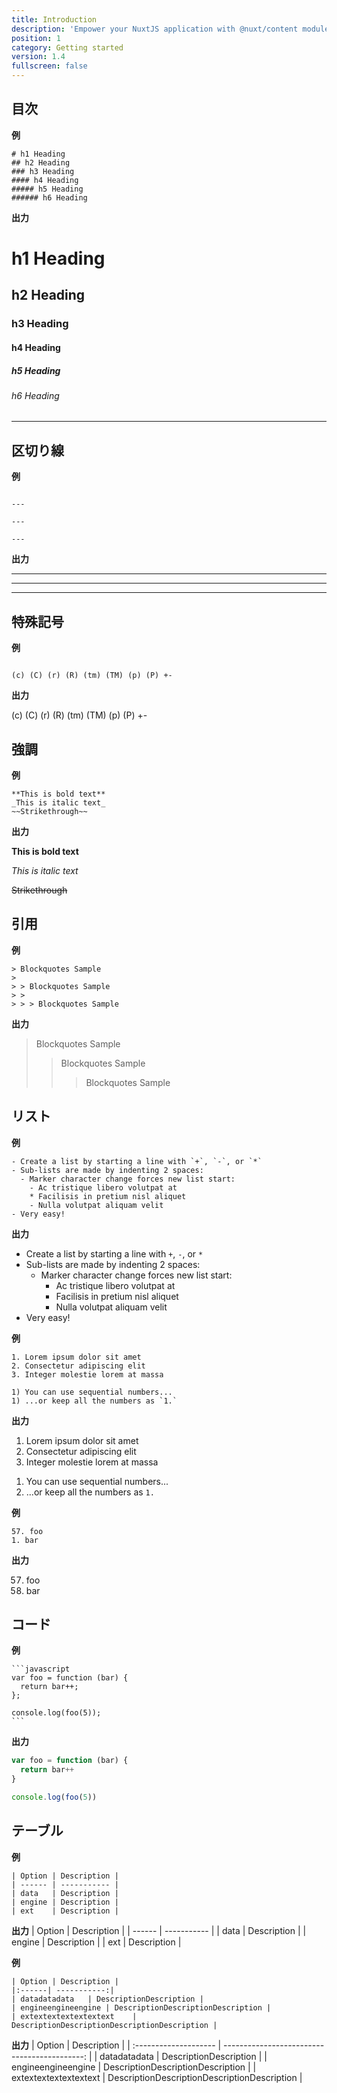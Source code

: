 ```yaml
---
title: Introduction
description: 'Empower your NuxtJS application with @nuxt/content module.'
position: 1
category: Getting started
version: 1.4
fullscreen: false
---
```


## 目次

**例**

```
# h1 Heading
## h2 Heading
### h3 Heading
#### h4 Heading
##### h5 Heading
###### h6 Heading
```

**出力**

# h1 Heading

## h2 Heading

### h3 Heading

#### h4 Heading

##### h5 Heading

###### h6 Heading

---

## 区切り線

**例**

```

---

---

---

```

**出力**

---

---

---

## 特殊記号

**例**

```

(c) (C) (r) (R) (tm) (TM) (p) (P) +-

```

**出力**

(c) (C) (r) (R) (tm) (TM) (p) (P) +-

## 強調

**例**

```
**This is bold text**
_This is italic text_
~~Strikethrough~~
```

**出力**

**This is bold text**

_This is italic text_

~~Strikethrough~~

## 引用

**例**

```
> Blockquotes Sample
>
> > Blockquotes Sample
> >
> > > Blockquotes Sample
```

**出力**

> Blockquotes Sample
>
> > Blockquotes Sample
> >
> > > Blockquotes Sample

## リスト

**例**

```
- Create a list by starting a line with `+`, `-`, or `*`
- Sub-lists are made by indenting 2 spaces:
  - Marker character change forces new list start:
    - Ac tristique libero volutpat at
    * Facilisis in pretium nisl aliquet
    - Nulla volutpat aliquam velit
- Very easy!
```

**出力**

- Create a list by starting a line with `+`, `-`, or `*`
- Sub-lists are made by indenting 2 spaces:
  - Marker character change forces new list start:
    - Ac tristique libero volutpat at
    * Facilisis in pretium nisl aliquet
    - Nulla volutpat aliquam velit
- Very easy!

**例**

```
1. Lorem ipsum dolor sit amet
2. Consectetur adipiscing elit
3. Integer molestie lorem at massa

1) You can use sequential numbers...
1) ...or keep all the numbers as `1.`
```

**出力**

1. Lorem ipsum dolor sit amet
2. Consectetur adipiscing elit
3. Integer molestie lorem at massa

1) You can use sequential numbers...
1) ...or keep all the numbers as `1.`

**例**

```
57. foo
1. bar
```

**出力**

57. foo
1. bar

## コード

**例**

````
```javascript
var foo = function (bar) {
  return bar++;
};

console.log(foo(5));
```
````

**出力**

```javascript
var foo = function (bar) {
  return bar++
}

console.log(foo(5))
```

## テーブル

**例**

```
| Option | Description |
| ------ | ----------- |
| data   | Description |
| engine | Description |
| ext    | Description |
```

**出力**
| Option | Description |
| ------ | ----------- |
| data | Description |
| engine | Description |
| ext | Description |

**例**

```
| Option | Description |
|:------| -----------:|
| datadatadata   | DescriptionDescription |
| engineengineengine | DescriptionDescriptionDescription |
| extextextextextextext    | DescriptionDescriptionDescriptionDescription |
```

**出力**
| Option | Description |
| :-------------------- | -------------------------------------------: |
| datadatadata | DescriptionDescription |
| engineengineengine | DescriptionDescriptionDescription |
| extextextextextextext | DescriptionDescriptionDescriptionDescription |
